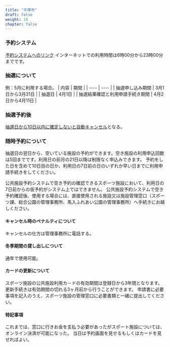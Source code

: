```yaml
---
title: "平塚市"
draft: false
weight: 10
chapter: false
---
```


### 予約システム

[予約システムへのリンク](https://shisetsu.city.hiratsuka.kanagawa.jp/)
インターネットでの利用時間は6時00分から23時00分までです。

### 抽選について

例：5月に利用する場合。
| 内容 | 期間 |
| ---- | ---- |
| 抽選申し込み期間 | 3月1日から3月31日 |
|  抽選日 | 4月1日 |
|  抽選結果確認と利用申請手続き期間 | 4月2日から4月11日 |

### 抽選予約後

[抽選日から10日以内に確定しないと自動キャンセル](http://www.city.hiratsuka.kanagawa.jp/shisetu/page-c_02995.html)となる。

### 随時予約について

抽選日の翌日から、空いている施設の予約ができます。空き施設の利用申込回数は5回までです。利用日の前月の21日以降は制限なく申込みできます。
予約をした日を含めて10日目の日か、利用日の7日前の日のいずれか早い日までに利用申請手続きをしてください。

公共施設予約システムで空き予約の確認できるスポーツ施設において、利用日の7日前からの仮予約がシステム上ではできません。
公共施設予約システムで空き予約確認後、使用する場合には、直接使用される施設又は施設管理窓口（スポーツ課、総合公園の管理事務所、馬入ふれあい公園の管理事務所）へ手続きにお越しください。

#### キャンセル時のペナルティについて

キャンセルの仕方は管理事務所に電話する。

#### 冬季期間の貸し出しについて

通年で使用可能。

#### カードの更新について

スポーツ施設の公共施設利用カ－ドの有効期間は登録日から3年間となります。
更新手続きは有効期間の切れる3ヶ月前から行うことができます。
申請書に必要事項を記入のうえ、スポーツ施設の管理窓口に必要書類と一緒に提出してください。

#### 特記事項

これまでは、窓口に行きお金を支払う必要があったがスポート施設については、オンライン決済が可能になった。
当日は予約画面を見せるもしくはカードを見せればよい。
